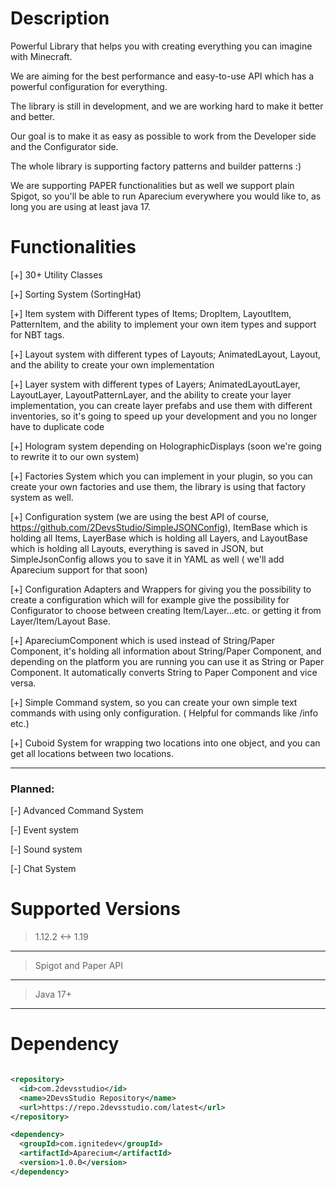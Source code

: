 # Description

Powerful Library that helps you with creating everything you can imagine with Minecraft.

We are aiming for the best performance and easy-to-use API which has a powerful configuration for everything.

The library is still in development, and we are working hard to make it better and better.

Our goal is to make it as easy as possible to work from the Developer side and the Configurator side.

The whole library is supporting factory patterns and builder patterns :)

We are supporting PAPER functionalities but as well we support plain Spigot, so you'll be able to run Aparecium
everywhere you would like to, as long you are using at least java 17.

# Functionalities

[+] 30+ Utility Classes

[+] Sorting System (SortingHat)

[+] Item system with Different types of Items; DropItem, LayoutItem, PatternItem, and the ability to implement your own
item types and support for NBT tags.

[+] Layout system with different types of Layouts; AnimatedLayout, Layout, and the ability to create your own
implementation

[+] Layer system with different types of Layers; AnimatedLayoutLayer, LayoutLayer, LayoutPatternLayer, and the ability
to create your layer implementation, you can create layer prefabs and use them with different inventories, so it's going
to speed up your development and you no longer have to duplicate code

[+] Hologram system depending on HolographicDisplays (soon we're going to rewrite it to our own system)

[+] Factories System which you can implement in your plugin, so you can create your own factories and use them, the
library is using that factory system as well.

[+] Configuration system (we are using the best API of course, https://github.com/2DevsStudio/SimpleJSONConfig),
ItemBase which is holding all Items, LayerBase which is holding all Layers, and LayoutBase which is holding all Layouts,
everything is saved in JSON, but SimpleJsonConfig allows you to save it in YAML as well ( we'll add Aparecium support
for that soon)

[+] Configuration Adapters and Wrappers for giving you the possibility to create a configuration which will for example
give the possibility for Configurator to choose between creating Item/Layer...etc. or getting it from Layer/Item/Layout
Base.

[+] ApareciumComponent which is used instead of String/Paper Component, it's holding all information about String/Paper
Component, and depending on the platform you are running you can use it as String or Paper Component. It automatically
converts String to Paper Component and vice versa.

[+] Simple Command system, so you can create your own simple text commands with using only configuration. ( Helpful for
commands like /info etc.)

[+] Cuboid System for wrapping two locations into one object, and you can get all locations between two locations.

--- 

### Planned:

[-] Advanced Command System

[-] Event system

[-] Sound system

[-] Chat System

# Supported Versions

> 1.12.2 <-> 1.19
---
> Spigot and Paper API
---
> Java 17+
---

# Dependency

```xml

<repository>
  <id>com.2devsstudio</id>
  <name>2DevsStudio Repository</name>
  <url>https://repo.2devsstudio.com/latest</url>
</repository>

<dependency>
  <groupId>com.ignitedev</groupId>
  <artifactId>Aparecium</artifactId>
  <version>1.0.0</version>
</dependency>

```

